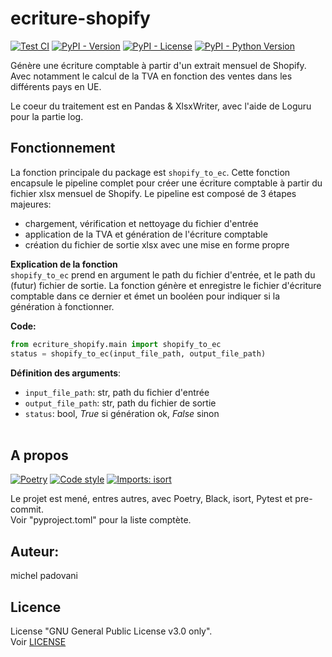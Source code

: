 # ecriture-shopify

[![Test CI](https://github.com/michelpado/ecriture-shopify/actions/workflows/test_source_code.yml/badge.svg)](https://github.com/michelpado/ecriture-shopify/actions/workflows/test_source_code.yml)
[![PyPI - Version](https://img.shields.io/pypi/v/ecriture-shopify?label=Latest%20release&color=41B3FF)](https://pypi.org/project/ecriture-shopify/)
[![PyPI - License](https://img.shields.io/pypi/l/ecriture-shopify?color=EEEEEE)](https://github.com/michelpado/ecriture-shopify/blob/master/LICENSE)
[![PyPI - Python Version](https://img.shields.io/pypi/pyversions/ecriture-shopify?color=F67280)](https://pypi.org/project/ecriture-shopify/)


Génère une écriture comptable à partir d'un extrait mensuel de Shopify.<br>Avec notamment le calcul de la TVA en fonction des ventes dans les différents pays en UE.

Le coeur du traitement est en Pandas & XlsxWriter, avec l'aide de Loguru pour la partie log.


## Fonctionnement
La fonction principale du package est `shopify_to_ec`. Cette fonction encapsule le pipeline complet pour créer une écriture comptable à partir du fichier xlsx mensuel de Shopify. Le pipeline est composé de 3 étapes majeures:
* chargement, vérification et nettoyage du fichier d'entrée
* application de la TVA et génération de l'écriture comptable
* création du fichier de sortie xlsx avec une mise en forme propre

**Explication de la fonction**<br>
`shopify_to_ec` prend en argument le path du fichier d'entrée, et le path du (futur) fichier de sortie. La fonction génère et enregistre le fichier d'écriture comptable dans ce dernier et émet un booléen pour indiquer si la génération à fonctionner.

**Code:**<br>
```python
from ecriture_shopify.main import shopify_to_ec
status = shopify_to_ec(input_file_path, output_file_path)
```

**Définition des arguments**:
* `input_file_path`: str, path du fichier d'entrée
* `output_file_path`: str, path du fichier de sortie
* `status`: bool, _True_ si génération ok, _False_ sinon
<br><br>


## A propos
[![Poetry](https://img.shields.io/endpoint?url=https://python-poetry.org/badge/v0.json)](https://python-poetry.org/)
[![Code style](https://img.shields.io/badge/code%20style-black-000000.svg)](https://github.com/psf/black)
[![Imports: isort](https://img.shields.io/badge/%20imports-isort-%231674b1?style=flat&labelColor=ef8336)](https://pycqa.github.io/isort/)

Le projet est mené, entres autres, avec Poetry, Black, isort, Pytest et pre-commit.<br> Voir "pyproject.toml" pour la liste comptète.


## Auteur:
michel padovani


## Licence
License "GNU General Public License v3.0 only".<br>
Voir [LICENSE](https://github.com/michelpado/ecriture-shopify/blob/master/LICENSE)
